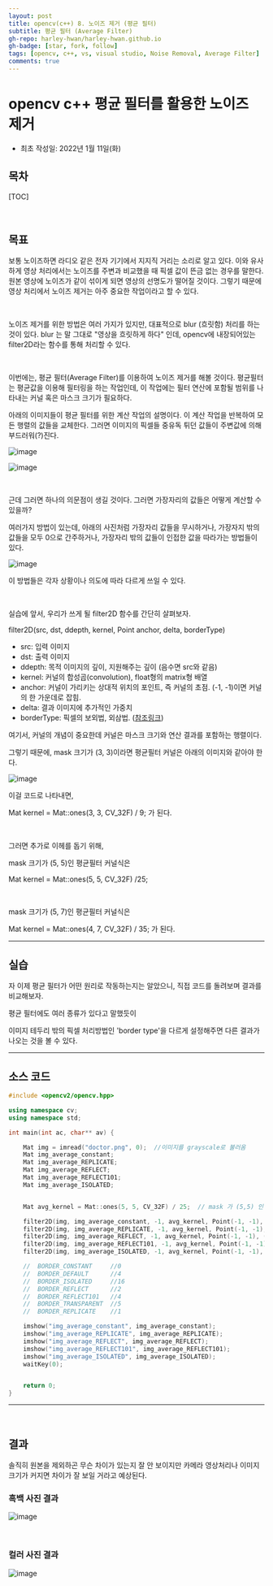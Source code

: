 ```yaml
---
layout: post
title: opencv(c++) 8. 노이즈 제거 (평균 필터)
subtitle: 평균 필터 (Average Filter)
gh-repo: harley-hwan/harley-hwan.github.io
gh-badge: [star, fork, follow]
tags: [opencv, c++, vs, visual studio, Noise Removal, Average Filter]
comments: true
---
```


# opencv c++ 평균 필터를 활용한 노이즈 제거

- 최초 작성일: 2022년 1월 11일(화)

## 목차

[TOC]

<br/>

## 목표

보통 노이즈하면 라디오 같은 전자 기기에서 지지직 거리는 소리로 알고 있다.
이와 유사하게 영상 처리에서는 노이즈를 주변과 비교했을 때 픽셀 값이 뜬금 없는 경우를 말한다.
원본 영상에 노이즈가 같이 섞이게 되면 영상의 선명도가 떨어질 것이다.
그렇기 때문에 영상 처리에서 노이즈 제거는 아주 중요한 작업이라고 할 수 있다.

<br/>

노이즈 제거를 위한 방법은 여러 가지가 있지만, 대표적으로 blur (흐릿함) 처리를 하는 것이 있다.
blur 는 말 그대로 "영상을 흐릿하게 하다" 인데, opencv에 내장되어있는 filter2D라는 함수를 통해 처리할 수 있다.

<br/>

이번에는, 평균 필터(Average Filter)를 이용하여 노이즈 제거를 해볼 것이다.
평균필터는 평균값을 이용해 필터링을 하는 작업인데, 이 작업에는 필터 연산에 포함될 범위를 나타내는 커널 혹은 마스크 크기가 필요하다.

아래의 이미지들이 평균 필터를 위한 계산 작업의 설명이다. 이 계산 작업을 반복하여 모든 행렬의 값들을 교체한다.
그러면 이미지의 픽셀들 중유독 튀던 값들이 주변값에 의해 부드러워(?)진다.

![image](https://user-images.githubusercontent.com/68185569/148881478-e4d0df32-cb19-4f78-a85a-12c1b9d93886.png)

![image](https://user-images.githubusercontent.com/68185569/148881663-98099297-e1d4-4856-b071-b5f3ec72e789.png)

<br/>

근데 그러면 하나의 의문점이 생길 것이다. 그러면 가장자리의 값들은 어떻게 계산할 수 있을까?

여러가지 방법이 있는데, 아래의 사진처럼 가장자리 값들을 무시하거나, 가장자지 밖의 값들을 모두 0으로 간주하거나, 가장자리 밖의 값들이 인접한 값을 따라가는 방법들이 있다.

![image](https://user-images.githubusercontent.com/68185569/148882162-616e6800-a9ac-4c3e-bf67-7835be0bfd1b.png)

이 방법들은 각자 상황이나 의도에 따라 다르게 쓰일 수 있다.

<br/>

실습에 앞서, 우리가 쓰게 될 filter2D 함수를 간단히 살펴보자.

filter2D(src, dst, ddepth, kernel, Point anchor, delta, borderType)
- src: 입력 이미지
- dst: 출력 이미지
- ddepth: 목적 이미지의 깊이, 지원해주는 깊이 (음수면 src와 같음)
- kernel: 커널의 합성곱(convolution), float형의 matrix형 배열
- anchor: 커널이 가리키는 상대적 위치의 포인트, 즉 커널의 초점. (-1, -1)이면 커널의 한 가운데로 잡힘.
- delta: 결과 이미지에 추가적인 가중치
- borderType: 픽셀의 보외법, 외삼법. ([참조링크](https://docs.opencv.org/2.4/modules/imgproc/doc/filtering.html?highlight=filter2d#int%20borderInterpolate%28int%20p,%20int%20len,%20int%20borderType%29, "link"))

여기서, 커널의 개념이 중요한데 커널은 마스크 크기와 연산 결과를 포함하는 행렬이다.

그렇기 때문에, mask 크기가 (3, 3)이라면 평균필터 커널은 아래의 이미지와 같아야 한다.

![image](https://user-images.githubusercontent.com/68185569/148883473-c17adef1-9a8f-4361-859c-ba259cfbc929.png)

이걸 코드로 나타내면, 

Mat kernel = Mat::ones(3, 3, CV_32F) / 9;   가 된다.

<br/>

그러면 추가로 이헤를 돕기 위해, 

mask 크기가 (5, 5)인 평균필터 커널식은

Mat kernel = Mat::ones(5, 5, CV_32F) /25;

<br/>

mask 크기가 (5, 7)인 평균필터 커널식은
 
Mat kernel = Mat::ones(4, 7, CV_32F) / 35;  가 된다.

---

## 실습

자 이제 평균 필터가 어떤 원리로 작동하는지는 알았으니, 직접 코드를 돌려보며 결과를 비교해보자.

평균 필터에도 여러 종류가 있다고 말했듯이 

이미지 테두리 밖의 픽셀 처리방법인 'border type'을 다르게 설정해주면 다른 결과가 나오는 것을 볼 수 있다.



---

## 소스 코드

```c++
#include <opencv2/opencv.hpp>

using namespace cv;
using namespace std;

int main(int ac, char** av) {

	Mat img = imread("doctor.png", 0);	//이미지를 grayscale로 불러옴
	Mat img_average_constant;
	Mat img_average_REPLICATE;
	Mat img_average_REFLECT;
	Mat img_average_REFLECT101;
	Mat img_average_ISOLATED;


	Mat avg_kernel = Mat::ones(5, 5, CV_32F) / 25;	// mask 가 (5,5) 인 평균필터 커널

	filter2D(img, img_average_constant, -1, avg_kernel, Point(-1, -1), (0, 0), BORDER_CONSTANT);  // 0
	filter2D(img, img_average_REPLICATE, -1, avg_kernel, Point(-1, -1), (0, 0), BORDER_REPLICATE);  // 1
	filter2D(img, img_average_REFLECT, -1, avg_kernel, Point(-1, -1), (0, 0), BORDER_REFLECT);  // 2
	filter2D(img, img_average_REFLECT101, -1, avg_kernel, Point(-1, -1), (0, 0), BORDER_REFLECT101);  // 4
	filter2D(img, img_average_ISOLATED, -1, avg_kernel, Point(-1, -1), (0, 0), BORDER_ISOLATED);  // 16

	//	BORDER_CONSTANT		//0
	//	BORDER_DEFAULT		//4
	//	BORDER_ISOLATED		//16
	//	BORDER_REFLECT		//2
	//	BORDER_REFLECT101	//4
	//	BORDER_TRANSPARENT	//5
	//	BORDER_REPLICATE	//1

	imshow("img_average_constant", img_average_constant);
	imshow("img_average_REPLICATE", img_average_REPLICATE);
	imshow("img_average_REFLECT", img_average_REFLECT);
	imshow("img_average_REFLECT101", img_average_REFLECT101);
	imshow("img_average_ISOLATED", img_average_ISOLATED);
	waitKey(0);


	return 0;
}
```

---

<br/>

## 결과

솔직히 원본을 제외하곤 무슨 차이가 있는지 잘 안 보이지만 카메라 영상처리나 이미지 크기가 커지면 차이가 잘 보일 거라고 예상된다.

### 흑백 사진 결과

![image](https://user-images.githubusercontent.com/68185569/148892947-2eb1686a-9f78-462c-8de6-6eb3bc07280c.png)

<br/>

### 컬러 사진 결과  

![image](https://user-images.githubusercontent.com/68185569/148892838-cae9d503-9aaa-4343-8161-e3003e022889.png)
